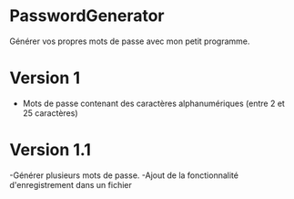 # PasswordGenerator

Générer vos propres mots de passe avec mon petit programme.


# Version 1

- Mots de passe contenant des caractères alphanumériques (entre 2 et 25 caractères)

# Version 1.1

-Générer plusieurs mots de passe.
-Ajout de la fonctionnalité d'enregistrement dans un fichier
